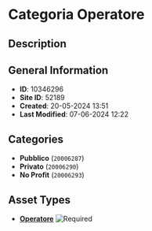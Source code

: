 # Categoria Operatore

## Description

## General Information
- **ID**: 10346296
- **Site ID**: 52189
- **Created**: 20-05-2024 13:51
- **Last Modified**: 07-06-2024 12:22

## Categories
- **Pubblico** (`20006287`)
- **Privato** (`20006290`)
- **No Profit** (`20006293`)
## Asset Types
- **[Operatore](../contentStructure/operatore/README.md)** ![Required](https://img.shields.io/badge/*Required-red.svg)
